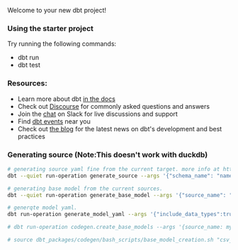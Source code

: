Welcome to your new dbt project!

### Using the starter project

Try running the following commands:
- dbt run
- dbt test


### Resources:
- Learn more about dbt [in the docs](https://docs.getdbt.com/docs/introduction)
- Check out [Discourse](https://discourse.getdbt.com/) for commonly asked questions and answers
- Join the [chat](https://community.getdbt.com/) on Slack for live discussions and support
- Find [dbt events](https://events.getdbt.com) near you
- Check out [the blog](https://blog.getdbt.com/) for the latest news on dbt's development and best practices


### Generating source (Note:This doesn't work with duckdb)
```bash
# generating source yaml fine from the current target. more info at https://hub.getdbt.com/dbt-labs/codegen/latest/
dbt --quiet run-operation generate_source --args '{"schema_name": "name", "generate_columns": true, "include_descriptions": true}' > models/_sources.yml

# generating base model from the current sources.
dbt --quiet run-operation generate_base_model --args '{"source_name": "csv_input", "table_name": "table_name"}' > <path-to-save/file-name>.sql

# generqte model yaml.
dbt run-operation generate_model_yaml --args '{"include_data_types":true, "upstream_descriptions":true, "model_names": ["raw_customers","raw_geolocation", "raw_order_items","raw_order_payments","raw_order_reviews","raw_orders","raw_products","raw_sellers", "raw_product_category_name_translation"]}'

# dbt run-operation codegen.create_base_models --args '{source_name: my-source, tables: ["olist_customers","olist_geolocation", "olist_order_items","olist_order_payments","olist_order_reviews","olist_orders","olist_products","olist_sellers", "product_category_name_translation"]}'

# source dbt_packages/codegen/bash_scripts/base_model_creation.sh "csv_input"["olist_customers","olist_geolocation", "olist_order_items","olist_order_payments","olist_order_reviews","olist_orders","olist_products","olist_sellers", "product_category_name_translation"]
```
